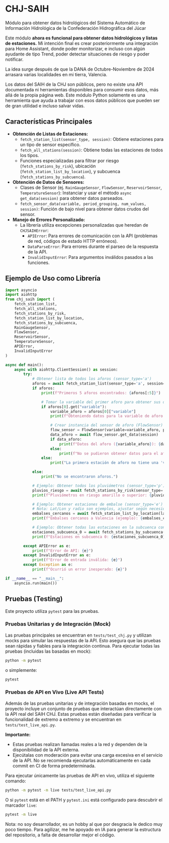 # CHJ-SAIH
Módulo para obtener datos hidrológicos del Sistema Automático de Información Hidrológica de la Confederación Hidrográfica del Júcar 

Este módulo **ahora es funcional para obtener datos hidrológicos y listas de estaciones.** Mi intención final es crear posteriormente una integración para Home Assistant, donde poder monitorizar, e incluso con algún ayudante de tipo Trend, poder detectar situaciones de riesgo y poder notificar.

La idea surge después de que la DANA de Octubre-Noviembre de 2024 arrasara varias localidades en mi tierra, Valencia.

Los datos del SAIH de la CHJ son públicos, pero no existe una API documentada ni herramientas disponibles para consumir esos datos, más allá de la propia página web. Este módulo Python solamente es una herramienta que ayuda a trabajar con esos datos públicos que pueden ser de gran utilidad e incluso salvar vidas.

## Características Principales

*   **Obtención de Listas de Estaciones:**
    *   `fetch_station_list(sensor_type, session)`: Obtiene estaciones para un tipo de sensor específico.
    *   `fetch_all_stations(session)`: Obtiene todas las estaciones de todos los tipos.
    *   Funciones especializadas para filtrar por riesgo (`fetch_stations_by_risk`), ubicación (`fetch_station_list_by_location`), y subcuenca (`fetch_stations_by_subcuenca`).
*   **Obtención de Datos de Sensores:**
    *   Clases de Sensor (ej. `RainGaugeSensor`, `FlowSensor`, `ReservoirSensor`, `TemperatureSensor`): Instanciar y usar el método `async get_data(session)` para obtener datos parseados.
    *   `fetch_sensor_data(variable, period_grouping, num_values, session)`: Función de bajo nivel para obtener datos crudos del sensor.
*   **Manejo de Errores Personalizado:**
    *   La librería utiliza excepciones personalizadas que heredan de `CHJSAIHError`:
        *   `APIError`: Para errores de comunicación con la API (problemas de red, códigos de estado HTTP erróneos).
        *   `DataParseError`: Para errores durante el parseo de la respuesta de la API.
        *   `InvalidInputError`: Para argumentos inválidos pasados a las funciones.

## Ejemplo de Uso como Librería

```python
import asyncio
import aiohttp
from chj_saih import (
    fetch_station_list,
    fetch_all_stations,
    fetch_stations_by_risk,
    fetch_station_list_by_location,
    fetch_stations_by_subcuenca,
    RainGaugeSensor,
    FlowSensor,
    ReservoirSensor,
    TemperatureSensor,
    APIError,
    InvalidInputError
)

async def main():
    async with aiohttp.ClientSession() as session:
        try:
            # Obtener lista de todos los aforos (sensor_type='a')
            aforos = await fetch_station_list(sensor_type='a', session=session)
            if aforos:
                print(f"Primeros 5 aforos encontrados: {aforos[:5]}")

                # Tomar la variable del primer aforo para obtener sus datos
                if aforos[0].get("variable"):
                    variable_aforo = aforos[0]["variable"]
                    print(f"Obteniendo datos para la variable de aforo: {variable_aforo}")

                    # Crear instancia del sensor de aforo (FlowSensor)
                    flow_sensor = FlowSensor(variable=variable_aforo, period_grouping="ultimashoras", num_values=12)
                    data_aforo = await flow_sensor.get_data(session)
                    if data_aforo:
                        print(f"Datos del aforo ({variable_aforo}): {data_aforo}")
                    else:
                        print(f"No se pudieron obtener datos para el aforo {variable_aforo}")
                else:
                    print("La primera estación de aforo no tiene una 'variable' definida.")

            else:
                print("No se encontraron aforos.")

            # Ejemplo: Obtener todos los pluviómetros (sensor_type='p') en riesgo amarillo (2) o superior
            pluvios_riesgo = await fetch_stations_by_risk(sensor_type='p', risk_level=2, comparison="greater_equal", session=session)
            print(f"Pluviómetros en riesgo amarillo o superior: {pluvios_riesgo}")

            # Ejemplo: Obtener estaciones de embalse (sensor_type='e') cerca de una coordenada
            # Nota: Lat/Lon y radio son ejemplos, ajustar según necesidad.
            embalses_cercanos = await fetch_station_list_by_location(lat=39.47, lon=-0.37, sensor_type='e', radius_km=50, session=session)
            print(f"Embalses cercanos a Valencia (ejemplo): {embalses_cercanos}")

            # Ejemplo: Obtener todas las estaciones en la subcuenca con ID 0
            estaciones_subcuenca_0 = await fetch_stations_by_subcuenca(subcuenca_id=0, sensor_type="all", session=session)
            print(f"Estaciones en subcuenca 0: {estaciones_subcuenca_0}")

        except APIError as e:
            print(f"Error de API: {e}")
        except InvalidInputError as e:
            print(f"Error de entrada inválida: {e}")
        except Exception as e:
            print(f"Ocurrió un error inesperado: {e}")

if __name__ == "__main__":
    asyncio.run(main())
```

## Pruebas (Testing)

Este proyecto utiliza `pytest` para las pruebas.

### Pruebas Unitarias y de Integración (Mock)

Las pruebas principales se encuentran en `tests/test_chj.py` y utilizan mocks para simular las respuestas de la API. Esto asegura que las pruebas sean rápidas y fiables para la integración continua. Para ejecutar todas las pruebas (incluidas las basadas en mock):

```bash
python -m pytest
```
o simplemente:
```bash
pytest
```

### Pruebas de API en Vivo (Live API Tests)

Además de las pruebas unitarias y de integración basadas en mocks, el proyecto incluye un conjunto de pruebas que interactúan directamente con la API real del SAIH CHJ. Estas pruebas están diseñadas para verificar la funcionalidad de extremo a extremo y se encuentran en `tests/test_live_api.py`.

**Importante:**
*   Estas pruebas realizan llamadas reales a la red y dependen de la disponibilidad de la API externa.
*   Ejecútalas con moderación para evitar una carga excesiva en el servicio de la API. No se recomienda ejecutarlas automáticamente en cada commit en CI de forma predeterminada.

Para ejecutar únicamente las pruebas de API en vivo, utiliza el siguiente comando:

```bash
python -m pytest -m live tests/test_live_api.py
```

O si `pytest` está en el PATH y `pytest.ini` está configurado para descubrir el marcador `live`:

```bash
pytest -m live
```

Nota: no soy desarrollador, es un hobby al que por desgracia le dedico muy poco tiempo. Para agilizar, me he apoyado en IA para generar la estructura del repositorio, a falta de desarrollar mejor el código.
